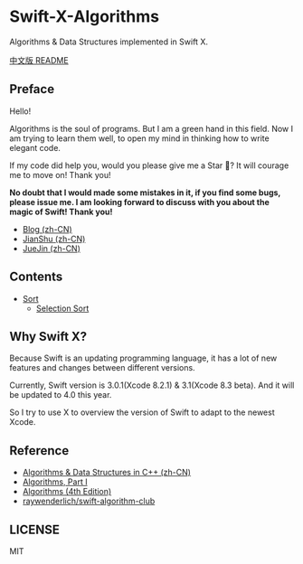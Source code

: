 # Swift-X-Algorithms

Algorithms &amp; Data Structures implemented in Swift X.

[中文版 README](README_CN.md)

## Preface

Hello!

Algorithms is the soul of programs. But I am a green hand in this field. Now I am trying to learn them well, to open my mind in thinking how to write elegant code.

If my code did help you, would you please give me a Star 🌟? It will courage me to move on! Thank you!

**No doubt that I would made some mistakes in it, if you find some bugs, please issue me. I am looking forward to discuss with you about the magic of Swift! Thank you!**

- [Blog (zh-CN)](https://maimieng.com)
- [JianShu (zh-CN)](http://www.jianshu.com/users/b88081164fe8)
- [JueJin (zh-CN)](https://juejin.im/user/576a484d1532bc006046d078)

## Contents

- [Sort](/Sort)
  - [Selection Sort](/Sort/01-SelectionSort)

## Why Swift X?

Because Swift is an updating programming language, it has a lot of new features and changes between different versions.

Currently, Swift version is 3.0.1(Xcode 8.2.1) & 3.1(Xcode 8.3 beta). And it will be updated to 4.0 this year.

So I try to use X to overview the version of Swift to adapt to the newest Xcode.

## Reference

- [Algorithms & Data Structures in C++ (zh-CN)](http://coding.imooc.com/class/71.html)
- [Algorithms, Part I](https://www.coursera.org/learn/introduction-to-algorithms)
- [Algorithms (4th Edition)](https://www.amazon.com/Algorithms-4th-Robert-Sedgewick/dp/032157351X/ref=sr_1_2?ie=UTF8&qid=1481002530&sr=8-2&keywords=algorithms)
- [raywenderlich/swift-algorithm-club](https://github.com/raywenderlich/swift-algorithm-club)

## LICENSE

MIT
